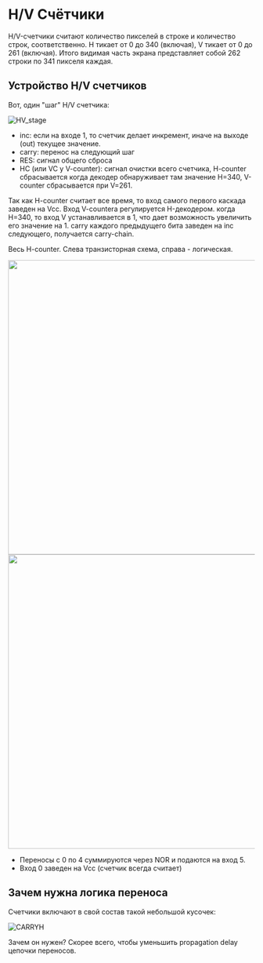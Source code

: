# H/V Счётчики

H/V-счетчики считают количество пикселей в строке и количество строк, соответственно. H тикает от 0 до 340 (включая), V тикает от 0 до 261 (включая). Итого видимая часть экрана представляет собой 262 строки по 341 пикселя каждая.

## Устройство H/V счетчиков

Вот, один "шаг" H/V счетчика:

![HV_stage](/BreakingNESWiki/imgstore/HV_stage.jpg)

- inc: если на входе 1, то счетчик делает инкремент, иначе на выходе (out) текущее значение.
- carry: перенос на следующий шаг
- RES: сигнал общего сброса
- HC (или VC у V-counter): сигнал очистки всего счетчика, H-counter сбрасывается когда декодер обнаруживает там значение H=340, V-counter сбрасывается при V=261.

Так как H-counter считает все время, то вход самого первого каскада заведен на Vcc.
Вход V-counterа регулируется H-декодером. когда H=340, то вход V устанавливается в 1, что дает возможность увеличить его значение на 1.
carry каждого предыдущего бита заведен на inc следующего, получается carry-chain.

Весь H-counter. Слева транзисторная схема, справа - логическая.

<img src="/BreakingNESWiki/imgstore/H_trans.jpg" width="600px"> <img src="/BreakingNESWiki/imgstore/H.jpg" width="600px">

- Переносы с 0 по 4 суммируются через NOR и подаются на вход 5.
- Вход 0 заведен на Vcc (счетчик всегда считает)

## Зачем нужна логика переноса

Счетчики включают в свой состав такой небольшой кусочек:

![CARRYH](/BreakingNESWiki/imgstore/CARRYH.jpg)

Зачем он нужен? Скорее всего, чтобы уменьшить propagation delay цепочки переносов.
